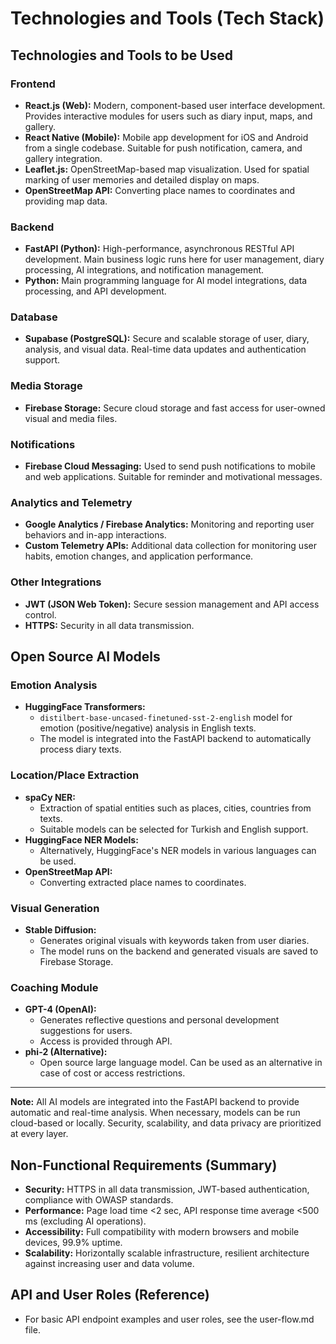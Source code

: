 # Technologies and Tools (Tech Stack)

## Technologies and Tools to be Used

### Frontend
- **React.js (Web):** Modern, component-based user interface development. Provides interactive modules for users such as diary input, maps, and gallery.
- **React Native (Mobile):** Mobile app development for iOS and Android from a single codebase. Suitable for push notification, camera, and gallery integration.
- **Leaflet.js:** OpenStreetMap-based map visualization. Used for spatial marking of user memories and detailed display on maps.
- **OpenStreetMap API:** Converting place names to coordinates and providing map data.

### Backend
- **FastAPI (Python):** High-performance, asynchronous RESTful API development. Main business logic runs here for user management, diary processing, AI integrations, and notification management.
- **Python:** Main programming language for AI model integrations, data processing, and API development.

### Database
- **Supabase (PostgreSQL):** Secure and scalable storage of user, diary, analysis, and visual data. Real-time data updates and authentication support.

### Media Storage
- **Firebase Storage:** Secure cloud storage and fast access for user-owned visual and media files.

### Notifications
- **Firebase Cloud Messaging:** Used to send push notifications to mobile and web applications. Suitable for reminder and motivational messages.

### Analytics and Telemetry
- **Google Analytics / Firebase Analytics:** Monitoring and reporting user behaviors and in-app interactions.
- **Custom Telemetry APIs:** Additional data collection for monitoring user habits, emotion changes, and application performance.

### Other Integrations
- **JWT (JSON Web Token):** Secure session management and API access control.
- **HTTPS:** Security in all data transmission.

## Open Source AI Models

### Emotion Analysis
- **HuggingFace Transformers:**
  - `distilbert-base-uncased-finetuned-sst-2-english` model for emotion (positive/negative) analysis in English texts.
  - The model is integrated into the FastAPI backend to automatically process diary texts.

### Location/Place Extraction
- **spaCy NER:**
  - Extraction of spatial entities such as places, cities, countries from texts.
  - Suitable models can be selected for Turkish and English support.
- **HuggingFace NER Models:**
  - Alternatively, HuggingFace's NER models in various languages can be used.
- **OpenStreetMap API:**
  - Converting extracted place names to coordinates.

### Visual Generation
- **Stable Diffusion:**
  - Generates original visuals with keywords taken from user diaries.
  - The model runs on the backend and generated visuals are saved to Firebase Storage.

### Coaching Module
- **GPT-4 (OpenAI):**
  - Generates reflective questions and personal development suggestions for users.
  - Access is provided through API.
- **phi-2 (Alternative):**
  - Open source large language model. Can be used as an alternative in case of cost or access restrictions.
---

**Note:** All AI models are integrated into the FastAPI backend to provide automatic and real-time analysis. When necessary, models can be run cloud-based or locally. Security, scalability, and data privacy are prioritized at every layer.

## Non-Functional Requirements (Summary)

- **Security:** HTTPS in all data transmission, JWT-based authentication, compliance with OWASP standards.
- **Performance:** Page load time <2 sec, API response time average <500 ms (excluding AI operations).
- **Accessibility:** Full compatibility with modern browsers and mobile devices, 99.9% uptime.
- **Scalability:** Horizontally scalable infrastructure, resilient architecture against increasing user and data volume.

## API and User Roles (Reference)

- For basic API endpoint examples and user roles, see the user-flow.md file. 